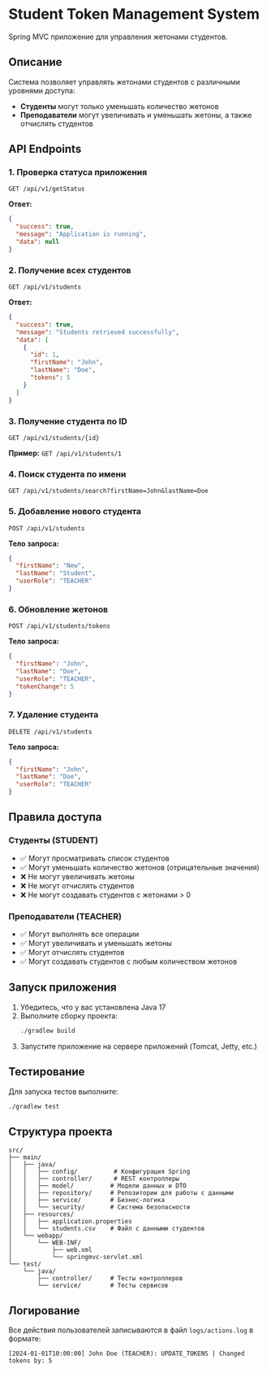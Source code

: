 # Student Token Management System

Spring MVC приложение для управления жетонами студентов.

## Описание

Система позволяет управлять жетонами студентов с различными уровнями доступа:
- **Студенты** могут только уменьшать количество жетонов
- **Преподаватели** могут увеличивать и уменьшать жетоны, а также отчислять студентов

## API Endpoints

### 1. Проверка статуса приложения
```
GET /api/v1/getStatus
```
**Ответ:**
```json
{
  "success": true,
  "message": "Application is running",
  "data": null
}
```

### 2. Получение всех студентов
```
GET /api/v1/students
```
**Ответ:**
```json
{
  "success": true,
  "message": "Students retrieved successfully",
  "data": [
    {
      "id": 1,
      "firstName": "John",
      "lastName": "Doe",
      "tokens": 5
    }
  ]
}
```

### 3. Получение студента по ID
```
GET /api/v1/students/{id}
```
**Пример:** `GET /api/v1/students/1`

### 4. Поиск студента по имени
```
GET /api/v1/students/search?firstName=John&lastName=Doe
```

### 5. Добавление нового студента
```
POST /api/v1/students
```
**Тело запроса:**
```json
{
  "firstName": "New",
  "lastName": "Student",
  "userRole": "TEACHER"
}
```

### 6. Обновление жетонов
```
POST /api/v1/students/tokens
```
**Тело запроса:**
```json
{
  "firstName": "John",
  "lastName": "Doe",
  "userRole": "TEACHER",
  "tokenChange": 5
}
```

### 7. Удаление студента
```
DELETE /api/v1/students
```
**Тело запроса:**
```json
{
  "firstName": "John",
  "lastName": "Doe",
  "userRole": "TEACHER"
}
```

## Правила доступа

### Студенты (STUDENT)
- ✅ Могут просматривать список студентов
- ✅ Могут уменьшать количество жетонов (отрицательные значения)
- ❌ Не могут увеличивать жетоны
- ❌ Не могут отчислять студентов
- ❌ Не могут создавать студентов с жетонами > 0

### Преподаватели (TEACHER)
- ✅ Могут выполнять все операции
- ✅ Могут увеличивать и уменьшать жетоны
- ✅ Могут отчислять студентов
- ✅ Могут создавать студентов с любым количеством жетонов

## Запуск приложения

1. Убедитесь, что у вас установлена Java 17
2. Выполните сборку проекта:
   ```bash
   ./gradlew build
   ```
3. Запустите приложение на сервере приложений (Tomcat, Jetty, etc.)

## Тестирование

Для запуска тестов выполните:
```bash
./gradlew test
```

## Структура проекта

```
src/
├── main/
│   ├── java/
│   │   ├── config/          # Конфигурация Spring
│   │   ├── controller/      # REST контроллеры
│   │   ├── model/          # Модели данных и DTO
│   │   ├── repository/     # Репозитории для работы с данными
│   │   ├── service/        # Бизнес-логика
│   │   └── security/       # Система безопасности
│   ├── resources/
│   │   ├── application.properties
│   │   └── students.csv    # Файл с данными студентов
│   └── webapp/
│       └── WEB-INF/
│           ├── web.xml
│           └── springmvc-servlet.xml
└── test/
    └── java/
        ├── controller/     # Тесты контроллеров
        └── service/        # Тесты сервисов
```

## Логирование

Все действия пользователей записываются в файл `logs/actions.log` в формате:
```
[2024-01-01T10:00:00] John Doe (TEACHER): UPDATE_TOKENS | Changed tokens by: 5
```
